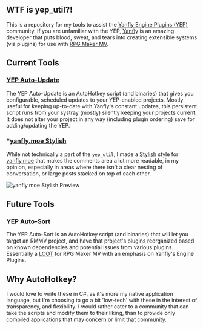 ## WTF is yep_util?!

This is a repository for my tools to assist the [Yanfly Engine Plugins (YEP)](http://yanfly.moe/yep) community. If you are unfamiliar with the YEP, [Yanfly](https://www.patreon.com/Yanfly) is an amazing developer that puts blood, sweat, and tears into creating extensible systems (via plugins) for use with [RPG Maker MV]().

## Current Tools

### [YEP Auto-Update](https://github.com/nekoyoubi/yep_util/tree/master/yep_autoupdate)

The YEP Auto-Update is an AutoHotkey script (and binaries) that gives you configurable, scheduled updates to your YEP-enabled projects. Mostly useful for keeping up-to-date with Yanfly's constant updates, this persistent script runs from your systray (mostly) silently keeping your projects current. It does not alter your project in any way (including plugin ordering) save for adding/updating the YEP.

### *[yanfly.moe Stylish](https://userstyles.org/styles/122145/yanfly)

While not technically a part of the `yep_util`, I made a [Stylish](https://userstyles.org/) style for [yanfly.moe](http://yanfly.moe) that makes the comments area a lot more readable, in my opinion, especially in areas where there isn't a clear nesting of conversation, or large posts stacked on top of each other.

![yanfly.moe Stylish Preview](http://i.imgur.com/Ka5Gm33.png)

## Future Tools

### YEP Auto-Sort

The YEP Auto-Sort is an AutoHotkey script (and binaries) that will let you target an RMMV project, and have that project's plugins reorganized based on known dependencies and potential issues from various plugins. Essentially a [LOOT](https://loot.github.io/) for RPG Maker MV with an emphasis on Yanfly's Engine Plugins.

## Why AutoHotkey?

I would love to write these in C#, as it's more my native application language, but I'm choosing to go a bit 'low-tech' with these in the interest of transparency, and flexibility. I would rather cater to a community that can take the scripts and modify them to their liking, than to provide only compiled applications that may concern or limit that community.
